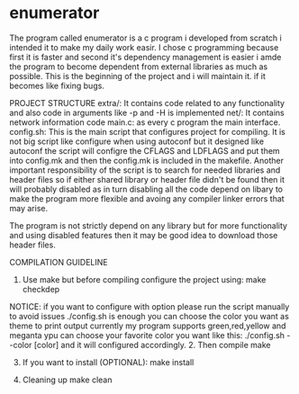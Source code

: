 # enumerator
The program called enumerator is a c program i developed from scratch i intended it to make my daily work easir. I chose c programming because first it is faster and second 
it's dependency management is easier i amde the program to become dependent from external libraries as much as possible. This is the beginning of the project and i will 
maintain it. if it becomes like fixing bugs.

PROJECT STRUCTURE 
extra/: It contains code related to any functionality and also code in arguments like -p and -H is implemented 
net/: It contains network information code 
main.c: as every c program the main interface.
config.sh: This is the main script that configures project for compiling. It is not big script like configure when using autoconf but it designed like autoconf the script will configre the CFLAGS and LDFLAGS and put them into config.mk and then the config.mk is included in the makefile. Another important responsibility of the script is to search for needed libraries and header files so if either shared library or header file didn't be found then it will probably disabled as in turn disabling all the code depend on libary to make the program more flexible and avoing any compiler linker errors that may arise. 

The program is not strictly depend on any library but for more functionality and using disabled features then it may be good idea to download those header files.

COMPILATION GUIDELINE
1. Use make but before compiling configure the project using:
    make checkdep 

NOTICE: if you want to configure with option please run the script manually to avoid issues ./config.sh is enough
you can choose the color you want as theme to print output currently my program supports green,red,yellow and meganta
ypu can choose your favorite color you want like this:
./config.sh --color [color] 
and it will configured accordingly.
2. Then compile
    make

3. If you want to install (OPTIONAL):
    make install

4. Cleaning up
    make clean
